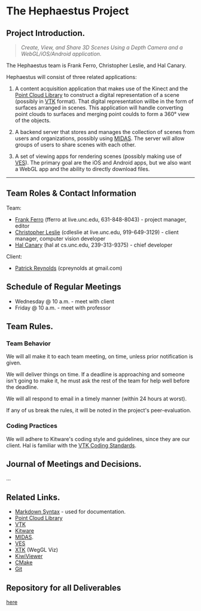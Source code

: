 The Hephaestus Project
======================

## Project Introduction. ##

> _Create, View, and Share 3D Scenes Using a Depth Camera and a WebGL/iOS/Android application._

The Hephaestus team is Frank Ferro, Christopher Leslie, and Hal Canary.

Hephaestus will consist of three related applications:


1. A content acquisition application that makes use of the Kinect and the [Point Cloud Library](http://pointclouds.org/) to construct a digital representation of a scene (possibly in [VTK](http://www.vtk.org/) format).  That digital representation willbe in the form of surfaces arranged in scenes.  This application will handle converting point clouds to surfaces and merging point coulds to form a 360&#176; view of the objects.

2. A backend server that stores and manages the collection of scenes from users and organizations, possibly using [MIDAS](http://www.midasplatform.org/).  The server will allow groups of users to share scenes with each other.

3. A set of viewing apps for rendering scenes (possibly making use of [VES](http://www.vtk.org/Wiki/VES)).  The primary goal are the iOS and Android apps, but we also want a WebGL app and the ability to directly download files.

* * *

## Team Roles &amp; Contact Information ##

Team:
- [Frank Ferro](http://www.unc.edu/~fferro/) (fferro at live.unc.edu, 631-848-8043) - project manager, editor
- [Christopher Leslie](http://cs.unc.edu/~cdleslie/) (cdleslie at live.unc.edu, 919-649-3129) - client manager, computer vision developer
- [Hal Canary](http://cs.unc.edu/~hal/) (hal at cs.unc.edu, 239-313-9375) - chief developer

Client:
- [Patrick Reynolds](http://www.cs.unc.edu/~cpatrick/) (cpreynolds at gmail.com)

## Schedule of Regular Meetings ##

- Wednesday @ 10 a.m. - meet with client
- Friday @ 10 a.m. - meet with professor

## Team Rules. ##

### Team Behavior ###

We will all make it to each team meeting, on time, unless prior notification is given.

We will deliver things on time.  If a deadline is approaching and someone isn't going to make it, he must ask the rest of the team for help well before the deadline.

We will all respond to email in a timely manner (within 24 hours at worst).

If any of us break the rules, it will be noted in the project's peer-evaluation.

### Coding Practices ###

We will adhere to Kitware's coding style and guidelines, since they are our client.  Hal is familiar with the [VTK Coding Standards](http://www.vtk.org/Wiki/VTK_Coding_Standards).

## Journal of Meetings and Decisions. ##

...

## Related Links. ##

- [Markdown Syntax](http://daringfireball.net/projects/markdown/syntax) - used for documentation.
- [Point Cloud Library](http://pointclouds.org/)
- [VTK](http://www.vtk.org/)
- [Kitware](http://www.kitware.com/)
- [MIDAS](http://www.midasplatform.org/).
- [VES](http://www.vtk.org/Wiki/VES)
- [XTK](https://github.com/xtk/X#readme) (WegGL Viz)
- [KiwiViewer](http://www.kiwiviewer.org/)
- [CMake](http://www.cmake.org/)
- [Git](http://git-scm.com/documentation)

## Repository for all Deliverables ##

[here](https://github.com/HephaestusVision/hephaestus/)
